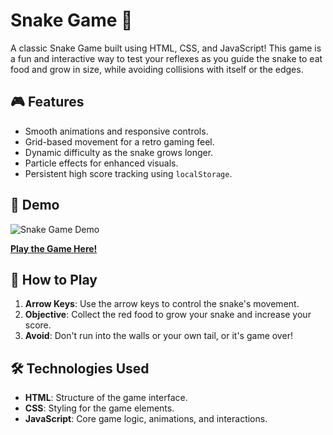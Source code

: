 # Snake Game 🐍

A classic Snake Game built using HTML, CSS, and JavaScript! This game is a fun and interactive way to test your reflexes as you guide the snake to eat food and grow in size, while avoiding collisions with itself or the edges.

## 🎮 Features
- Smooth animations and responsive controls.
- Grid-based movement for a retro gaming feel.
- Dynamic difficulty as the snake grows longer.
- Particle effects for enhanced visuals.
- Persistent high score tracking using `localStorage`.

## 📸 Demo
![Snake Game Demo](https://github.com/jyotiprakash17/Snake-Game/assets/snake_game.png)

**[Play the Game Here!](https://jyotiprakash17.github.io/Snake-Game/)**

## 🚀 How to Play
1. **Arrow Keys**: Use the arrow keys to control the snake's movement.
2. **Objective**: Collect the red food to grow your snake and increase your score.
3. **Avoid**: Don't run into the walls or your own tail, or it's game over!

## 🛠️ Technologies Used
- **HTML**: Structure of the game interface.
- **CSS**: Styling for the game elements.
- **JavaScript**: Core game logic, animations, and interactions.

